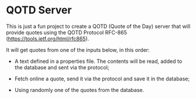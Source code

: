 # QOTD Server

This is just a fun project to create a QOTD (Quote of the Day) server that will provide quotes using the QOTD Protocol RFC-865 (https://tools.ietf.org/html/rfc865).

It will get quotes from one of the inputs below, in this order:

- A text defined in a properties file. The contents will be read, added to the database and sent via the protocol;

- Fetch online a quote, send it via the protocol and save it in the database;

- Using randomly one of the quotes from the database.
